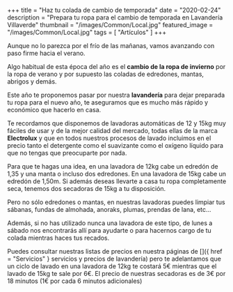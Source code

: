 +++
title = "Haz tu colada de cambio de temporada"
date = "2020-02-24"
description = "Prepara tu ropa para el cambio de temporada en Lavandería Villaverde"
thumbnail = "/images/Common/Local.jpg"
featured_image = "/images/Common/Local.jpg"
tags = [ "Artículos" ]
+++

Aunque no lo parezca por el frío de las mañanas, vamos avanzando con paso firme hacia el verano.
 
Algo habitual de esta época del año es el **cambio de la ropa de invierno** por la ropa de verano y por supuesto
las coladas de edredones, mantas, abrigos y demás.

Este año te proponemos pasar por nuestra **lavandería** para dejar preparada tu ropa para el nuevo año, te aseguramos que
es mucho más rápido y económico que hacerlo en casa.
	
Te recordamos que disponemos de lavadoras automáticas de 12 y 15kg muy fáciles de usar y de la mejor calidad
del mercado, todas ellas de la marca **Electrolux** y que en todos nuestros procesos de lavado incluimos
en el precio tanto el detergente como el suavizante como el oxígeno líquido para que no tengas que preocuparte
por nada.

Para que te hagas una idea, en una lavadora de 12kg cabe un edredón de 1,35 y una manta o incluso dos edredones.
En una lavadora de 15kg cabe un edredón de 1,50m. Si además deseas llevarte a casa tu ropa completamente seca, tenemos
dos secadoras de 15kg a tu disposición.
	
Pero no sólo edredones o mantas, en nuestras lavadoras puedes limpiar tus sábanas, fundas de almohada, anoraks,
plumas, prendas de lana, etc...
	
Además, si no has utilizado nunca una lavadora de este tipo, de lunes a sábado nos encontrarás allí para ayudarte o
para hacernos cargo de tu colada mientras haces tus recados. 

Puedes consultar nuestras listas de precios en nuestra páginas de []({ href = "Servicios" } servicios y precios de lavandería)
pero te adelantamos que un ciclo de lavado en una lavadora de 12kg te costará 5€ mientras que el lavado de 15kg te
sale por 6€. El precio de nuestras secadoras es de 3€ por 18 minutos (1€ por cada 6 minutos adicionales)

